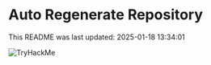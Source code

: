 # Auto Regenerate Repository

This README was last updated: 2025-01-18 13:34:01

 ![TryHackMe](https://tryhackme.com/badge/533634)